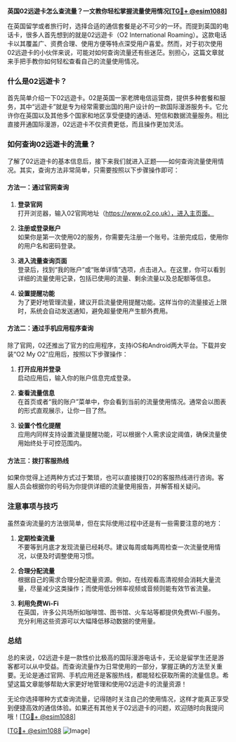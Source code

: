 **英国02远遊卡怎么查流量？一文教你轻松掌握流量使用情况[[TG💪+ @esim1088](https://t.me/s/esim1088)]**

在英国留学或者旅行时，选择合适的通信套餐是必不可少的一环。而提到英国的电话卡，很多人首先想到的就是02远遊卡（O2 International Roaming）。这款电话卡以其覆盖广、资费合理、使用方便等特点深受用户喜爱。然而，对于初次使用02远遊卡的小伙伴来说，可能对如何查询流量还有些迷茫。别担心，这篇文章就来手把手教你如何轻松查看自己的流量使用情况。

### 什么是02远遊卡？

首先简单介绍一下02远遊卡。02是英国一家老牌电信运营商，提供多种套餐和服务，其中“远遊卡”就是专为经常需要出国的用户设计的一款国际漫游服务卡。它允许你在英国以及其他多个国家和地区享受便捷的通话、短信和数据流量服务。相比直接开通国际漫游，02远遊卡不仅资费更低，而且操作更加灵活。

### 如何查询02远遊卡的流量？

了解了02远遊卡的基本信息后，接下来我们就进入正题——如何查询流量使用情况。其实，查询方法非常简单，只需要按照以下步骤操作即可：

#### 方法一：通过官网查询

1. **登录官网**  
   打开浏览器，输入02官网地址（https://www.o2.co.uk），进入主页面。
   
2. **注册或登录账户**  
   如果你是第一次使用02的服务，你需要先注册一个账号。注册完成后，使用你的用户名和密码登录。

3. **进入流量查询页面**  
   登录后，找到“我的账户”或“账单详情”选项，点击进入。在这里，你可以看到详细的流量使用记录，包括已使用的流量、剩余流量以及总配额等信息。

4. **设置提醒功能**  
   为了更好地管理流量，建议开启流量使用提醒功能。这样当你的流量接近上限时，系统会自动发送通知，避免超量使用产生额外费用。

#### 方法二：通过手机应用程序查询

除了官网，02还推出了官方的应用程序，支持iOS和Android两大平台。下载并安装“O2 My O2”应用后，按照以下步骤操作：

1. **打开应用并登录**  
   启动应用后，输入你的账户信息完成登录。

2. **查看流量信息**  
   在首页或者“我的账户”菜单中，你会看到当前的流量使用情况。通常会以图表的形式直观展示，让你一目了然。

3. **设置个性化提醒**  
   应用内同样支持设置流量提醒功能，可以根据个人需求设定阈值，确保流量使用始终处于可控范围内。

#### 方法三：拨打客服热线

如果你觉得上述两种方式过于繁琐，也可以直接拨打02的客服热线进行咨询。客服人员会根据你的号码为你提供详细的流量使用报告，并解答相关疑问。

### 注意事项与技巧

虽然查询流量的方法很简单，但在实际使用过程中还是有一些需要注意的地方：

1. **定期检查流量**  
   不要等到月底才发现流量已经耗尽。建议每周或每两周检查一次流量使用情况，以便及时调整使用习惯。

2. **合理分配流量**  
   根据自己的需求合理分配流量资源。例如，在线观看高清视频会消耗大量流量，尽量减少这类操作；而使用低分辨率视频或音频则能有效节省流量。

3. **利用免费Wi-Fi**  
   在英国，许多公共场所如咖啡馆、图书馆、火车站等都提供免费Wi-Fi服务。充分利用这些资源可以大幅降低移动数据的使用量。

### 总结

总的来说，02远遊卡是一款性价比极高的国际漫游电话卡，无论是留学生还是游客都可以从中受益。而查询流量作为日常使用的一部分，掌握正确的方法至关重要。无论是通过官网、手机应用还是客服热线，都能轻松获取所需的流量信息。希望这篇文章能够帮助大家更好地管理和使用02远遊卡的流量资源！

无论你选择哪种方式查询流量，记得随时关注自己的使用情况，这样才能真正享受到便捷高效的通信体验。如果还有其他关于02远遊卡的问题，欢迎随时向我提问哦！[[TG💪+ @esim1088](https://t.me/s/esim1088)]

[[TG💪+ @esim1088](https://t.me/s/esim1088) ![Image](https://i.postimg.cc/4NQfJmqS/Snipaste-2025-05-13-00-14-12.png)]
